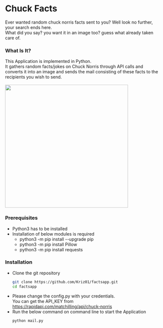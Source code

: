 # Chuck Facts
Ever wanted random chuck norris facts sent to you? Well look no further, your search ends here.<br/>
What did you say? you want it in an image too? guess what already taken care of.

### What Is It?

This Application is implemented in Python.</br>
It gathers random facts/jokes on Chuck Norris through API calls and converts it into an image and sends the mail consisting of these facts to the recipients you wish to send.
<br/>
<br/>
<img src="https://raw.githubusercontent.com/Kriz01/factsapp/master/readme.png" width="400px">

### Prerequisites
* Python3 has to be installed
* Installation of below modules is required 
  * python3 -m pip install --upgrade pip
  * python3 -m pip install Pillow
  * python3 -m pip install requests


### Installation

* Clone the git repository
  ```bash
  git clone https://github.com/Kriz01/factsapp.git
  cd factsapp
  ```
* Please change the config.py with your credentials.</br>
  You can get the API_KEY from https://rapidapi.com/matchilling/api/chuck-norris</br>
* Run the below command on command line to start the Application</br>
  ```bash
  python mail.py
  ```

